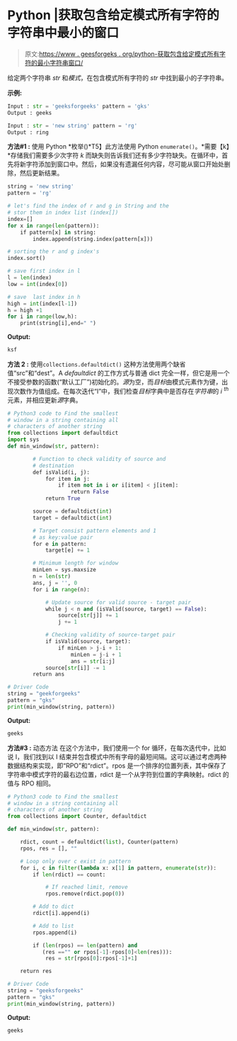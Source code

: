 # Python |获取包含给定模式所有字符的字符串中最小的窗口

> 原文:[https://www . geesforgeks . org/python-获取包含给定模式所有字符的最小字符串窗口/](https://www.geeksforgeeks.org/python-get-the-smallest-window-in-a-string-containing-all-characters-of-given-pattern/)

给定两个字符串 *str* 和*模式*，在包含模式所有字符的 *str* 中找到最小的子字符串。

**示例:**

```py
Input : str = 'geeksforgeeks' pattern = 'gks' 
Output : geeks

Input : str = 'new string' pattern = 'rg' 
Output : ring

```

**方法#1 :** 使用 Python *枚举()*T5】此方法使用 Python `enumerate()`。*需要【k】*存储我们需要多少次字符 *k* 而缺失则告诉我们还有多少字符缺失。在循环中，首先将新字符添加到窗口中。然后，如果没有遗漏任何内容，尽可能从窗口开始处删除，然后更新结果。

```py
string = 'new string'
pattern = 'rg'

# let's find the index of r and g in String and the
# stor them in index list (index[]) 
index=[]
for x in range(len(pattern)):
    if pattern[x] in string:
        index.append(string.index(pattern[x]))

# sorting the r and g index's
index.sort()

# save first index in l
l = len(index)
low = int(index[0])

# save  last index in h
high = int(index[l-1])
h = high +1
for i in range(low,h):
    print(string[i],end=" ")
```

**Output:**

```py
ksf

```

**方法 2 :** 使用`collections.defaultdict()`
这种方法使用两个缺省值“src”和“dest”。A *defaultdict* 的工作方式与普通 dict 完全一样，但它是用一个不接受参数的函数(“默认工厂”)初始化的。*源*为空，而*目标*由模式元素作为键，出现次数作为值组成。在每次迭代“I”中，我们检查*目标*字典中是否存在*字符串*的 *i <sup>th</sup>* 元素，并相应更新*源*字典。

```py
# Python3 code to Find the smallest 
# window in a string containing all 
# characters of another string
from collections import defaultdict
import sys
def min_window(str, pattern):

        # Function to check validity of source and 
        # destination
        def isValid(i, j):
            for item in j:
                if item not in i or i[item] < j[item]:
                    return False
            return True

        source = defaultdict(int)
        target = defaultdict(int)

        # Target consist pattern elements and 1 
        # as key:value pair
        for e in pattern:
            target[e] += 1

        # Minimum length for window    
        minLen = sys.maxsize
        n = len(str)
        ans, j = '', 0 
        for i in range(n):

            # Update source for valid source - target pair
            while j < n and (isValid(source, target) == False):
                source[str[j]] += 1
                j += 1

            # Checking validity of source-target pair
            if isValid(source, target):
                if minLen > j-i + 1:
                    minLen = j-i + 1
                    ans = str[i:j]
            source[str[i]] -= 1
        return ans

# Driver Code
string = "geekforgeeks"
pattern = "gks"
print(min_window(string, pattern))
```

**Output:**

```py
geeks

```

**方法#3 :** 动态方法
在这个方法中，我们使用一个 for 循环，在每次迭代中，比如说 I，我们找到以 I 结束并包含模式中所有字母的最短间隔。这可以通过考虑两种数据结构来实现，即“RPO”和“rdict”。rpos 是一个排序的位置列表，其中保存了字符串中模式字符的最右边位置，rdict 是一个从字符到位置的字典映射。rdict 的值与 RPO 相同。

```py
# Python3 code to Find the smallest 
# window in a string containing all 
# characters of another string
from collections import Counter, defaultdict

def min_window(str, pattern):

    rdict, count = defaultdict(list), Counter(pattern)
    rpos, res = [], "" 

    # Loop only over c exist in pattern
    for i, c in filter(lambda x: x[1] in pattern, enumerate(str)): 
        if len(rdict) == count: 

            # If reached limit, remove
            rpos.remove(rdict.pop(0))

        # Add to dict
        rdict[i].append(i)

        # Add to list
        rpos.append(i) 

        if (len(rpos) == len(pattern) and
           (res =="" or rpos[-1]-rpos[0]<len(res))):
            res = str[rpos[0]:rpos[-1]+1] 

    return res

# Driver Code
string = "geeksforgeeks"
pattern = "gks"
print(min_window(string, pattern))
```

**Output:**

```py
geeks

```